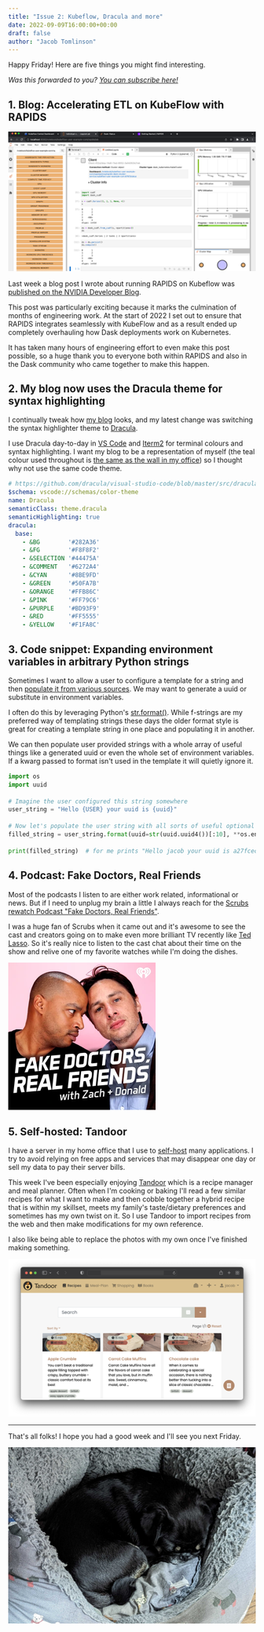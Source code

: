 ```yaml
---
title: "Issue 2: Kubeflow, Dracula and more"
date: 2022-09-09T16:00:00+00:00
draft: false
author: "Jacob Tomlinson"
---
```


Happy Friday! Here are five things you might find interesting.

_Was this forwarded to you? [You can subscribe here!](https://jacobtomlinson.dev/newsletter)_

## 1. Blog: Accelerating ETL on KubeFlow with RAPIDS

[![Screenshot of JupyterLab with the Dask Lab extension open on the left and various Dask plots arranged on the screen](accelerating-etl.png)](https://developer.nvidia.com/blog/accelerating-etl-on-kubeflow-with-rapids/)

Last week a blog post I wrote about running RAPIDS on Kubeflow was [published on the NVIDIA Developer Blog](https://developer.nvidia.com/blog/accelerating-etl-on-kubeflow-with-rapids/).

This post was particularly exciting because it marks the culmination of months of engineering work. At the start of 2022 I set out to ensure that RAPIDS integrates seamlessly with KubeFlow and as a result ended up completely overhauling how Dask deployments work on Kubernetes.

It has taken many hours of engineering effort to even make this post possible, so a huge thank you to everyone both within RAPIDS and also in the Dask community who came together to make this happen.

## 2. My blog now uses the Dracula theme for syntax highlighting

I continually tweak how [my blog](https://jacobtomlinson.dev/posts/) looks, and my latest change was switching the syntax highlighter theme to [Dracula](https://draculatheme.com/).

I use Dracula day-to-day in [VS Code](https://code.visualstudio.com/) and [Iterm2](https://iterm2.com/) for terminal colours and syntax highlighting.
I want my blog to be a representation of myself (the teal colour used throughout is [the same as the wall in my office](https://twitter.com/_JacobTomlinson/status/1327602212860801024?s=20&t=-1Vk1erz8PbcPvvmDT6qOA)) so I thought why not use the same code theme.

```yaml
# https://github.com/dracula/visual-studio-code/blob/master/src/dracula.yml
$schema: vscode://schemas/color-theme
name: Dracula
semanticClass: theme.dracula
semanticHighlighting: true
dracula:
  base:
    - &BG        '#282A36'
    - &FG        '#F8F8F2'
    - &SELECTION '#44475A'
    - &COMMENT   '#6272A4'
    - &CYAN      '#8BE9FD'
    - &GREEN     '#50FA7B'
    - &ORANGE    '#FFB86C'
    - &PINK      '#FF79C6'
    - &PURPLE    '#BD93F9'
    - &RED       '#FF5555'
    - &YELLOW    '#F1FA8C'
```

## 3. Code snippet: Expanding environment variables in arbitrary Python strings

Sometimes I want to allow a user to configure a template for a string and then [populate it from various sources](https://github.com/dask/dask-kubernetes/blob/5718f1f7eaf1f5220dda6cc0dc4e7162a54751a3/dask_kubernetes/classic/kubecluster.py#L591-L593).
We may want to generate a uuid or substitute in environment variables.

I often do this by leveraging Python's [str.format()](https://docs.python.org/3/library/stdtypes.html#str.format).
While f-strings are my preferred way of templating strings these days the older format style is great for creating a template string in one place and populating it in another.

We can then populate user provided strings with a whole array of useful things like a generated uuid or even the whole set of environment variables. If a kwarg passed to format isn't used in the template it will quietly ignore it.

```python
import os
import uuid

# Imagine the user configured this string somewhere
user_string = "Hello {USER} your uuid is {uuid}"

# Now let's populate the user string with all sorts of useful optional variables
filled_string = user_string.format(uuid=str(uuid.uuid4())[:10], **os.environ)

print(filled_string)  # for me prints "Hello jacob your uuid is a27fcecd-1"
```

## 4. Podcast: Fake Doctors, Real Friends

Most of the podcasts I listen to are either work related, informational or news.
But if I need to unplug my brain a little I always reach for the [Scrubs rewatch Podcast "Fake Doctors, Real Friends"](https://scrubs.fandom.com/wiki/Fake_Doctors,_Real_Friends_with_Zach_and_Donald).

I was a huge fan of Scrubs when it came out and it's awesome to see the cast and creators going on to make even more brilliant TV recently like [Ted Lasso](https://www.looper.com/494168/the-episode-of-ted-lasso-you-didnt-know-zach-braff-directed/). So it's really nice to listen to the cast chat about their time on the show and relive one of my favorite watches while I'm doing the dishes.

[![](fake-doctors-real-friends.webp)](https://scrubs.fandom.com/wiki/Fake_Doctors,_Real_Friends_with_Zach_and_Donald)

## 5. Self-hosted: Tandoor

I have a server in my home office that I use to [self-host](https://www.reddit.com/r/selfhosted/) many applications. I try to avoid relying on free apps and services that may disappear one day or sell my data to pay their server bills.

This week I've been especially enjoying [Tandoor](https://tandoor.dev/) which is a recipe manager and meal planner. Often when I'm cooking or baking I'll read a few similar recipes for what I want to make and then cobble together a hybrid recipe that is within my skillset, meets my family's taste/dietary preferences and sometimes has my own twist on it. So I use Tandoor to import recipes from the web and then make modifications for my own reference.

I also like being able to replace the photos with my own once I've finished making something.

![](tandoor-screenshot.png)

---

That's all folks! I hope you had a good week and I'll see you next Friday.

![](lenny.jpg "Lenny was tired this week")
